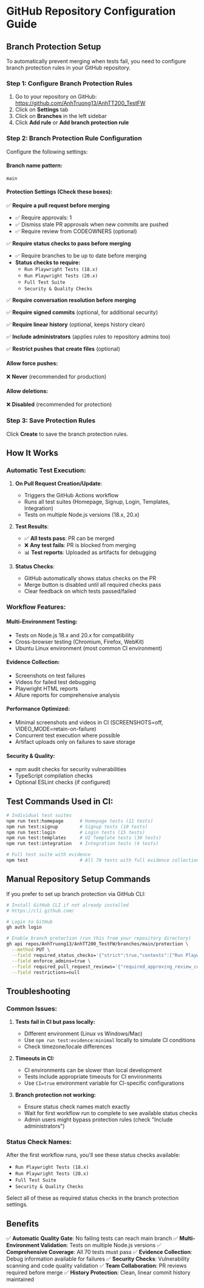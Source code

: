 # GitHub Repository Configuration Guide

## Branch Protection Setup

To automatically prevent merging when tests fail, you need to configure branch protection rules in your GitHub repository.

### Step 1: Configure Branch Protection Rules

1. Go to your repository on GitHub: https://github.com/AnhTruong13/AnhTT200_TestFW
2. Click on **Settings** tab
3. Click on **Branches** in the left sidebar
4. Click **Add rule** or **Add branch protection rule**

### Step 2: Branch Protection Rule Configuration

Configure the following settings:

#### Branch name pattern:
```
main
```

#### Protection Settings (Check these boxes):

✅ **Require a pull request before merging**
- ✅ Require approvals: 1
- ✅ Dismiss stale PR approvals when new commits are pushed
- ✅ Require review from CODEOWNERS (optional)

✅ **Require status checks to pass before merging**
- ✅ Require branches to be up to date before merging
- **Status checks to require:**
  - `Run Playwright Tests (18.x)` 
  - `Run Playwright Tests (20.x)`
  - `Full Test Suite`
  - `Security & Quality Checks`

✅ **Require conversation resolution before merging**

✅ **Require signed commits** (optional, for additional security)

✅ **Require linear history** (optional, keeps history clean)

✅ **Include administrators** (applies rules to repository admins too)

✅ **Restrict pushes that create files** (optional)

#### Allow force pushes:
❌ **Never** (recommended for production)

#### Allow deletions:
❌ **Disabled** (recommended for protection)

### Step 3: Save Protection Rules

Click **Create** to save the branch protection rules.

## How It Works

### Automatic Test Execution:
1. **On Pull Request Creation/Update**: 
   - Triggers the GitHub Actions workflow
   - Runs all test suites (Homepage, Signup, Login, Templates, Integration)
   - Tests on multiple Node.js versions (18.x, 20.x)

2. **Test Results**:
   - ✅ **All tests pass**: PR can be merged
   - ❌ **Any test fails**: PR is blocked from merging
   - 📊 **Test reports**: Uploaded as artifacts for debugging

3. **Status Checks**:
   - GitHub automatically shows status checks on the PR
   - Merge button is disabled until all required checks pass
   - Clear feedback on which tests passed/failed

### Workflow Features:

#### Multi-Environment Testing:
- Tests on Node.js 18.x and 20.x for compatibility
- Cross-browser testing (Chromium, Firefox, WebKit)
- Ubuntu Linux environment (most common CI environment)

#### Evidence Collection:
- Screenshots on test failures
- Videos for failed test debugging
- Playwright HTML reports
- Allure reports for comprehensive analysis

#### Performance Optimized:
- Minimal screenshots and videos in CI (SCREENSHOTS=off, VIDEO_MODE=retain-on-failure)
- Concurrent test execution where possible
- Artifact uploads only on failures to save storage

#### Security & Quality:
- npm audit checks for security vulnerabilities
- TypeScript compilation checks
- Optional ESLint checks (if configured)

## Test Commands Used in CI:

```bash
# Individual test suites
npm run test:homepage      # Homepage tests (11 tests)
npm run test:signup        # Signup tests (10 tests) 
npm run test:login         # Login tests (15 tests)
npm run test:templates     # UI Template tests (30 tests)
npm run test:integration   # Integration tests (4 tests)

# Full test suite with evidence
npm test                   # All 70 tests with full evidence collection
```

## Manual Repository Setup Commands

If you prefer to set up branch protection via GitHub CLI:

```bash
# Install GitHub CLI if not already installed
# https://cli.github.com/

# Login to GitHub
gh auth login

# Enable branch protection (run this from your repository directory)
gh api repos/AnhTruong13/AnhTT200_TestFW/branches/main/protection \
  --method PUT \
  --field required_status_checks='{"strict":true,"contexts":["Run Playwright Tests (18.x)","Run Playwright Tests (20.x)","Full Test Suite","Security & Quality Checks"]}' \
  --field enforce_admins=true \
  --field required_pull_request_reviews='{"required_approving_review_count":1,"dismiss_stale_reviews":true}' \
  --field restrictions=null
```

## Troubleshooting

### Common Issues:

1. **Tests fail in CI but pass locally:**
   - Different environment (Linux vs Windows/Mac)
   - Use `npm run test:evidence:minimal` locally to simulate CI conditions
   - Check timezone/locale differences

2. **Timeouts in CI:**
   - CI environments can be slower than local development
   - Tests include appropriate timeouts for CI environments
   - Use `CI=true` environment variable for CI-specific configurations

3. **Branch protection not working:**
   - Ensure status check names match exactly
   - Wait for first workflow run to complete to see available status checks
   - Admin users might bypass protection rules (check "Include administrators")

### Status Check Names:
After the first workflow runs, you'll see these status checks available:
- `Run Playwright Tests (18.x)`
- `Run Playwright Tests (20.x)` 
- `Full Test Suite`
- `Security & Quality Checks`

Select all of these as required status checks in the branch protection settings.

## Benefits

✅ **Automatic Quality Gate**: No failing tests can reach main branch
✅ **Multi-Environment Validation**: Tests on multiple Node.js versions
✅ **Comprehensive Coverage**: All 70 tests must pass
✅ **Evidence Collection**: Debug information available for failures
✅ **Security Checks**: Vulnerability scanning and code quality validation
✅ **Team Collaboration**: PR reviews required before merge
✅ **History Protection**: Clean, linear commit history maintained
